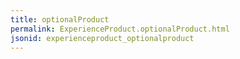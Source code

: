 ```yaml
---
title: optionalProduct
permalink: ExperienceProduct.optionalProduct.html
jsonid: experienceproduct_optionalproduct
---
```

